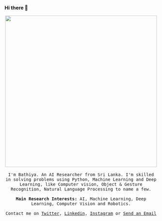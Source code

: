 ### Hi there 👋

<p align="center">
  <img src="https://user-images.githubusercontent.com/34160159/176984510-a8a9e58e-896b-492b-bfe8-0d053d8d46df.gif" width="500px">
  <br><br>
  <samp>
I'm Bathiya. An AI Researcher from Sri Lanka. I'm skilled in solving problems using Python, Machine Learning and Deep Learning, like Computer vision, Object & Gesture Recognition, Natural Language Processing to name a few.
     <br><br> <b>Main Research Interests:</b> AI, Machine Learning, Deep Learning, Computer Vision and Robotics.
     <br><br>Contact me on <a href="https://twitter.com/bathicodes">Twitter</a>, <a href="https://www.linkedin.com/in/bathiya-seneviratne-60b060153/">Linkedin</a>, <a href="https://www.instagram.com/bathicodes/">Instagram</a> or <a href="mailto:seneviratne.athiya@gmail.com">Send an Email</a>
  </samp>
</p>

